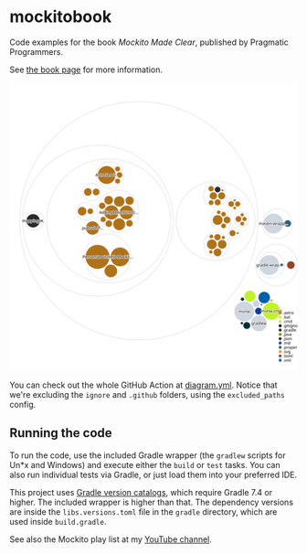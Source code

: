 # mockitobook
Code examples for the book _Mockito Made Clear_,
published by Pragmatic Programmers.

See [the book page](https://pragprog.com/titles/mockito/mockito-made-clear/) for more information.

![Visualization of this repo](./diagram.svg)

You can check out the whole GitHub Action at [diagram.yml](/.github/workflows/diagram.yml). Notice that we're excluding the `ignore` and `.github` folders, using the `excluded_paths` config.

## Running the code
To run the code, use the included Gradle wrapper (the `gradlew` scripts for Un*x and Windows) and execute either the `build` or `test` tasks. You can also run individual tests via Gradle, or just load them into your preferred IDE.

This project uses [Gradle version catalogs](https://docs.gradle.org/current/userguide/platforms.html#sub:central-declaration-of-dependencies), which require Gradle 7.4 or higher. The included wrapper is higher than that. The dependency versions are inside the `libs.versions.toml` file in the `gradle` directory, which are used inside `build.gradle`.

See also the Mockito play list at my [YouTube channel](https://www.youtube.com/@talesfromthejarside?sub_confirmation=1).
